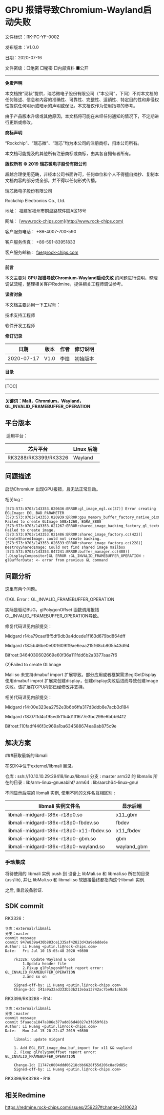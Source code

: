 # GPU 报错导致Chromium-Wayland启动失败

文件标识：RK-PC-YF-0002

发布版本：V1.0.0

日期：2020-07-16

文件密级：□绝密   □秘密   □内部资料   ■公开

---

**免责声明**

本文档按“现状”提供，瑞芯微电子股份有限公司（“本公司”，下同）不对本文档的任何陈述、信息和内容的准确性、可靠性、完整性、适销性、特定目的性和非侵权性提供任何明示或暗示的声明或保证。本文档仅作为使用指导的参考。

由于产品版本升级或其他原因，本文档将可能在未经任何通知的情况下，不定期进行更新或修改。

**商标声明**

“Rockchip”、“瑞芯微”、“瑞芯”均为本公司的注册商标，归本公司所有。

本文档可能提及的其他所有注册商标或商标，由其各自拥有者所有。

**版权所有** **© 2019** **瑞芯微电子股份有限公司**

超越合理使用范畴，非经本公司书面许可，任何单位和个人不得擅自摘抄、复制本文档内容的部分或全部，并不得以任何形式传播。

瑞芯微电子股份有限公司

Rockchip Electronics Co., Ltd.

地址：     福建省福州市铜盘路软件园A区18号

网址：     [www.rock-chips.com](http://www.rock-chips.com)

客户服务电话： +86-4007-700-590

客户服务传真： +86-591-83951833

客户服务邮箱： [fae@rock-chips.com](mailto:fae@rock-chips.com)

----

**前言**

本文主要对 **GPU 报错导致Chromium-Wayland启动失败** 的问题进行说明，整理调试流程，整理相关客户Redmine，提供相关工程师调试参考。

**读者对象**

本文档主要适用一下工程师：

技术支持工程师

软件开发工程师

**修订记录**

| 日期       | 版本 | 作者 | 修订说明 |
| ---------- | ---- | ---- | -------- |
| 2020-07-17 | V1.0 | 李煌 | 初始版本 |

**目录**

------

[TOC]

------

**关键词：Mali，Chromium，Wayland，GL_INVALID_FRAMEBUFFER_OPERATION**

## 平台版本

​	适用平台：

| 芯片平台             | Linux 后端 |
| -------------------- | ---------- |
| RK3288/RK3399/RK3326 | Wayland    |



## 问题描述

启动Chromium 出现GPU报错，且无法正常启动。

相关log：

```
[573:573:0703/143353.020636:ERROR:gl_image_egl.cc(37)] Error creating EGLImage: EGL_BAD_PARAMETER
[573:573:0703/143353.020939:ERROR:gpu_memory_buffer_factory_native_pixmap.cc(43)] Failed to create GLImage 508x1260, BGRA_8888
[573:573:0703/143353.021267:ERROR:shared_image_backing_factory_gl_texture.cc(996)] Failed to create image.
[573:573:0703/143353.021486:ERROR:shared_image_factory.cc(422)] CreateSharedImage: could not create backing.
[573:573:0703/143353.026533:ERROR:shared_image_factory.cc(228)] DestroySharedImage: Could not find shared image mailbox
[573:573:0703/143353.047241:ERROR:buffer_manager.cc(488)] [.DisplayCompositor]GL ERROR :GL_INVALID_FRAMEBUFFER_OPERATION : glBufferData: <- error from previous GL command
```



## 问题分析

这里有两个问题。

(1)GL Error：GL_INVALID_FRAMEBUFFER_OPERATION

实际是驱动BUG，glPolygonOffset 函数调用报错GL_INVALID_FRAMEBUFFER_OPERATION导致。

修复代码详见内部提交：

Midgard r14:a79caef8f5df9db3a4dcede1f163d679bd864dff

Midgard r18:5b46be0e001609ff9ae6eaa215168cb805543d94

Bifrost:3464030602669e60f36a111fdd6b2a3377aaa7f6

(2)Failed to create GLImage

Mali so 未支持dmabuf import 扩展导致。部分应用或者框架需求eglGetDisplay使用dmabuf improt 扩展来创建display，创建display失败后进而导致创建Image 失败。该扩展在GPU内部已经修改并支持。

相关代码详见内部提交：

Midgard r14:00e323ea2752e3b6b6ffa317d3ddb8e7acb3d184

Midgard r18:07ffd4cf95ed511b4d131677e3bc298e6bbb6412

Bifrost:110fadf446f3c969a1ba634588674ea9ab875c9e

## 解决方案

###获取最新的libmali

在SDK中位于externel/libmali 目录。

仓库 : ssh://10.10.10.29:29418/linux/libmali
分支 : master
arm32  的 libmalis 所在的目录 : lib/arm-linux-gnueabihf/
arm64 : lib/aarch64-linux-gnu/

不同显示后端的 libmali 实例, 使用不同的文件名互相区别 :

| libmali 实例文件名                      | 显示后端     |
| --------------------------------------- | ------------ |
| libmali-midgard-t86x-r18p0.so           | x11\_gbm     |
| libmali-midgard-t86x-r18p0-fbdev.so     | fbdev        |
| libmali-midgard-t86x-r18p0-x11-fbdev.so | x11\_fbdev   |
| libmali-midgard-t86x-r18p0-gbm.so       | gbm          |
| libmali-midgard-t86x-r18p0-wayland.so   | wayland\_gbm |



### 手动集成

将待使用的 libmali 实例 push 到 设备上 libMali.so 和 libmali.so 所在的目录(usr/lib), 并让 libMali.so 和 libmali.so 软链接最终都指向这个libmali 实例.

之后, 重启设备验证.

## SDK commit

RK3326：

```
仓库：external/libmali
分支：master
commit message
commit 947e839a430b883ce1335af42823d43a9e6dde6e
Author: Li Huang <putin.li@rock-chips.com>
Date:   Fri Jul 10 15:05:48 2020 +0800

    rk3326: Update Wayland & Gbm
        1.Updata header file
        2.Fixup glPolygonOffset report error: GL_INVALID_FRAMEBUFFER_OPERATION
        3.and so on

    Signed-off-by: Li Huang <putin.li@rock-chips.com>
    Change-Id: I41a9a32ad333b53b213eba13742ac7be9a1c6b36
```



RK3399/RK3288 - R14:

```
仓库：external/libmali
分支：master
commit message
commit 5faaeca1847a886e377add86d48027e3f859f61b
Author: Li Huang <putin.li@rock-chips.com>
Date:   Mon Jul 15 20:22:47 2019 +0800

    libmali: update midgard

    1. Add EGL_EXT_image_dma_buf_import for x11 && wayland
    2. Fixup glPolygonOffset report error: GL_INVALID_FRAMEBUFFER_OPERATION

    Change-Id: I1747c0004ddd06218cbb6628f55d206c8ad9d85c
    Signed-off-by: Li Huang <putin.li@rock-chips.com>
```



RK3399/RK3288 - R18



## 相关Redmine

https://redmine.rock-chips.com/issues/259237#change-2410623




